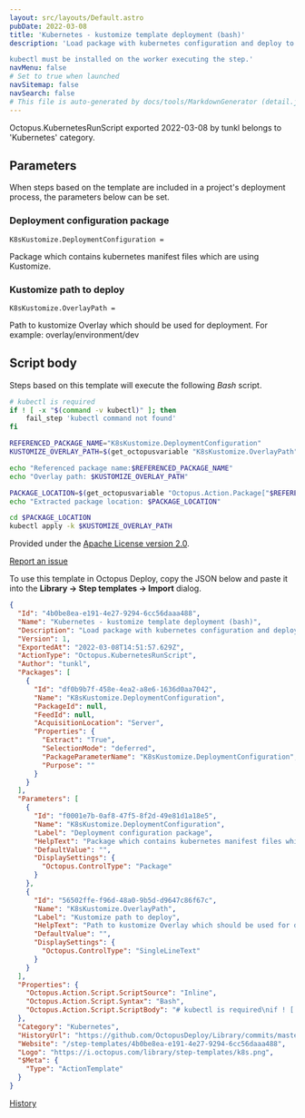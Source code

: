 ```yaml
---
layout: src/layouts/Default.astro
pubDate: 2022-03-08
title: 'Kubernetes - kustomize template deployment (bash)'
description: 'Load package with kubernetes configuration and deploy to cluster with [kustomize](https://kustomize.io/) evaluation.

kubectl must be installed on the worker executing the step.'
navMenu: false
# Set to true when launched
navSitemap: false
navSearch: false
# This file is auto-generated by docs/tools/MarkdownGenerator (detail.js)
---
```


Octopus.KubernetesRunScript exported 2022-03-08 by tunkl belongs to 'Kubernetes' category.

## Parameters

When steps based on the template are included in a project's deployment process, the parameters below can be set.


<div class="param">

### Deployment configuration package

`K8sKustomize.DeploymentConfiguration = `

Package which contains kubernetes manifest files which are using Kustomize.

</div>
        
<div class="param">

### Kustomize path to deploy

`K8sKustomize.OverlayPath = `

Path to kustomize Overlay which should be used for deployment. For example: overlay/environment/dev

</div>
        

## Script body

Steps based on this template will execute the following *Bash* script.

```bash
# kubectl is required
if ! [ -x "$(command -v kubectl)" ]; then
	fail_step 'kubectl command not found'
fi

REFERENCED_PACKAGE_NAME="K8sKustomize.DeploymentConfiguration"
KUSTOMIZE_OVERLAY_PATH=$(get_octopusvariable "K8sKustomize.OverlayPath")

echo "Referenced package name:$REFERENCED_PACKAGE_NAME"
echo "Overlay path: $KUSTOMIZE_OVERLAY_PATH"

PACKAGE_LOCATION=$(get_octopusvariable "Octopus.Action.Package["$REFERENCED_PACKAGE_NAME"].ExtractedPath")
echo "Extracted package location: $PACKAGE_LOCATION"

cd $PACKAGE_LOCATION
kubectl apply -k $KUSTOMIZE_OVERLAY_PATH
```

Provided under the [Apache License version 2.0](https://github.com/OctopusDeploy/Library/blob/master/LICENSE.txt).

[Report an issue](https://github.com/OctopusDeploy/Library/issues/new?assignees=&labels=&projects=&template=bug-report.yml&title=Issue%20with%20Kubernetes%20-%20kustomize%20template%20deployment%20(bash)&step-template=Kubernetes%20-%20kustomize%20template%20deployment%20(bash))

<div class="get-json">

To use this template in Octopus Deploy, copy the JSON below and paste it into the **Library → Step templates → Import** dialog.

```json
{
  "Id": "4b0be8ea-e191-4e27-9294-6cc56daaa488",
  "Name": "Kubernetes - kustomize template deployment (bash)",
  "Description": "Load package with kubernetes configuration and deploy to cluster with [kustomize](https://kustomize.io/) evaluation.\n\nkubectl must be installed on the worker executing the step.",
  "Version": 1,
  "ExportedAt": "2022-03-08T14:51:57.629Z",
  "ActionType": "Octopus.KubernetesRunScript",
  "Author": "tunkl",
  "Packages": [
    {
      "Id": "df0b9b7f-458e-4ea2-a8e6-1636d0aa7042",
      "Name": "K8sKustomize.DeploymentConfiguration",
      "PackageId": null,
      "FeedId": null,
      "AcquisitionLocation": "Server",
      "Properties": {
        "Extract": "True",
        "SelectionMode": "deferred",
        "PackageParameterName": "K8sKustomize.DeploymentConfiguration",
        "Purpose": ""
      }
    }
  ],
  "Parameters": [
    {
      "Id": "f0001e7b-0af8-47f5-8f2d-49e81d1a18e5",
      "Name": "K8sKustomize.DeploymentConfiguration",
      "Label": "Deployment configuration package",
      "HelpText": "Package which contains kubernetes manifest files which are using Kustomize.",
      "DefaultValue": "",
      "DisplaySettings": {
        "Octopus.ControlType": "Package"
      }
    },
    {
      "Id": "56502ffe-f96d-48a0-9b5d-d9647c86f67c",
      "Name": "K8sKustomize.OverlayPath",
      "Label": "Kustomize path to deploy",
      "HelpText": "Path to kustomize Overlay which should be used for deployment. For example: overlay/environment/dev",
      "DefaultValue": "",
      "DisplaySettings": {
        "Octopus.ControlType": "SingleLineText"
      }
    }
  ],
  "Properties": {
    "Octopus.Action.Script.ScriptSource": "Inline",
    "Octopus.Action.Script.Syntax": "Bash",
    "Octopus.Action.Script.ScriptBody": "# kubectl is required\nif ! [ -x \"$(command -v kubectl)\" ]; then\n\tfail_step 'kubectl command not found'\nfi\n\nREFERENCED_PACKAGE_NAME=\"K8sKustomize.DeploymentConfiguration\"\nKUSTOMIZE_OVERLAY_PATH=$(get_octopusvariable \"K8sKustomize.OverlayPath\")\n\necho \"Referenced package name:$REFERENCED_PACKAGE_NAME\"\necho \"Overlay path: $KUSTOMIZE_OVERLAY_PATH\"\n\nPACKAGE_LOCATION=$(get_octopusvariable \"Octopus.Action.Package[\"$REFERENCED_PACKAGE_NAME\"].ExtractedPath\")\necho \"Extracted package location: $PACKAGE_LOCATION\"\n\ncd $PACKAGE_LOCATION\nkubectl apply -k $KUSTOMIZE_OVERLAY_PATH"
  },
  "Category": "Kubernetes",
  "HistoryUrl": "https://github.com/OctopusDeploy/Library/commits/master/step-templates//opt/buildagent/work/75443764cd38076d/step-templates/k8s-deploy-kustomize.json",
  "Website": "/step-templates/4b0be8ea-e191-4e27-9294-6cc56daaa488",
  "Logo": "https://i.octopus.com/library/step-templates/k8s.png",
  "$Meta": {
    "Type": "ActionTemplate"
  }
}
```

[History](https://github.com/OctopusDeploy/Library/commits/master/step-templates/https://github.com/OctopusDeploy/Library/commits/master/step-templates//opt/buildagent/work/75443764cd38076d/step-templates/k8s-deploy-kustomize.json)

</div>
